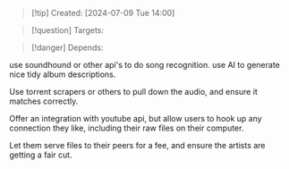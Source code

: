 
>[!tip] Created: [2024-07-09 Tue 14:00]

>[!question] Targets: 

>[!danger] Depends: 

use soundhound or other api's to do song recognition.
use AI to generate nice tidy album descriptions.

Use torrent scrapers or others to pull down the audio, and ensure it matches correctly.

Offer an integration with youtube api, but allow users to hook up any connection they like, including their raw files on their computer.

Let them serve files to their peers for a fee, and ensure the artists are getting a fair cut.